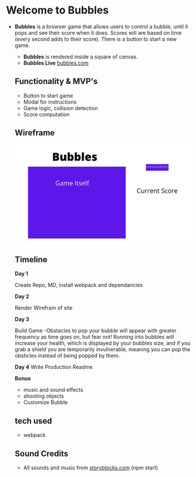 # Welcome to Bubbles

* **Bubbles** is a browser game that allows users to control a bubble, until it pops and see their score when it does. Scores will are based on time (every second adds to their score). There is a button to start a new game.

    * **Bubbles** is rendered inside a square of canvas.
    * **Bubbles Live** [bubbles.com](https://bman2386.github.io/Bubbles_JS_Project/) 
     ## Functionality & MVP's
    * Button to start game
    * Modal for instructions
    * Game logic, collision detection
    * Score computation


    ## Wireframe
    ![Bubbles, wireframe](/images/wirephrame.jpg)

    ## Timeline
    **Day 1**

     Create Repo, MD, install webpack and dependancies

     **Day 2**

     Render Wirefram of site

     **Day 3**
     
     Build Game
        -Obstacles to pop your bubble will appear with greater frequency as time goes on, but fear not! Running into bubbles will increase your health, which is displayed by your bubbles size, and if you grab a shield you are temporarily invulnerable, meaning you can pop the obsticles instead of being popped by them.

    **Day 4**
     Write Production Readme

    **Bonus**
    * music and sound effects
    * shooting objects
    * Customize Bubble

    ## tech used
    * webpack

    ## Sound Credits
    * All sounds and music from  [storyblocks.com](https://www.storyblocks.com/)
(npm start)
